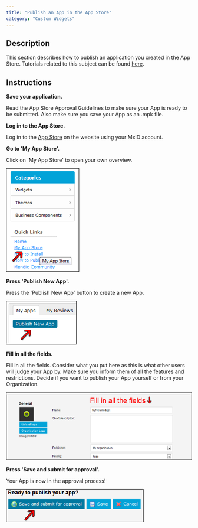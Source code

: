 ```yaml
---
title: "Publish an App in the App Store"
category: "Custom Widgets"
---
```

## Description

This section describes how to publish an application you created in the App Store. Tutorials related to this subject can be found [here](custom-widgets).

## Instructions

 **Save your application.**

Read the App Store Approval Guidelines to make sure your App is ready to be submitted. Also make sure you save your App as an .mpk file.

 **Log in to the App Store.**

Log in to the [App Store](https://appstore.mendix.com) on the website using your MxID account.

 **Go to 'My App Store'.**

Click on 'My App Store' to open your own overview.

![](attachments/2621634/2752929.png)

 **Press 'Publish New App'.**

Press the 'Publish New App' button to create a new App.

![](attachments/2621634/2752930.png)

 **Fill in all the fields.**

Fill in all the fields. Consider what you put here as this is what other users will judge your App by. Make sure you inform them of all the features and restrictions. Decide if you want to publish your App yourself or from your Organization.

![](attachments/2621634/2752931.png)

 **Press 'Save and submit for approval'.**

Your App is now in the approval process!

![](attachments/2621634/2752928.png)

